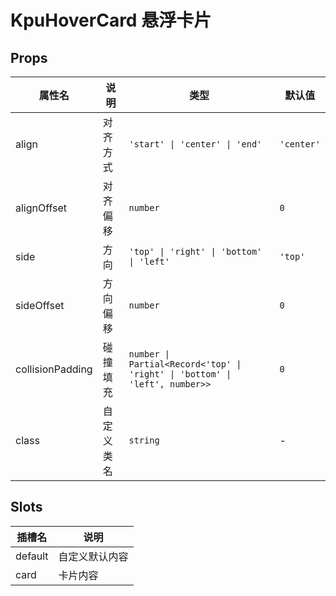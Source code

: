# KpuHoverCard 悬浮卡片

## Props

| 属性名           | 说明       | 类型                                                                        | 默认值     |
| ---------------- | ---------- | --------------------------------------------------------------------------- | ---------- |
| align            | 对齐方式   | `'start' \| 'center' \| 'end'`                                              | `'center'` |
| alignOffset      | 对齐偏移   | `number`                                                                    | `0`        |
| side             | 方向       | `'top' \| 'right' \| 'bottom' \| 'left'`                                    | `'top'`    |
| sideOffset       | 方向偏移   | `number`                                                                    | `0`        |
| collisionPadding | 碰撞填充   | `number \| Partial<Record<'top' \| 'right' \| 'bottom' \| 'left', number>>` | `0`        |
| class            | 自定义类名 | `string`                                                                    | -          |

## Slots

| 插槽名  | 说明           |
| ------- | -------------- |
| default | 自定义默认内容 |
| card    | 卡片内容       |